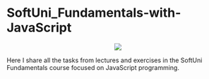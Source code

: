 # SoftUni_Fundamentals-with-JavaScript
<p align="center">
  <a href="https://softuni.bg/trainings/3133/js-fundamentals-september-2020">
    <img src="https://i.imgur.com/arAr8gZ.png" />
  </a>
<p>
  
Here I share all the tasks from lectures and exercises in the SoftUni Fundamentals course focused on JavaScript programming.
